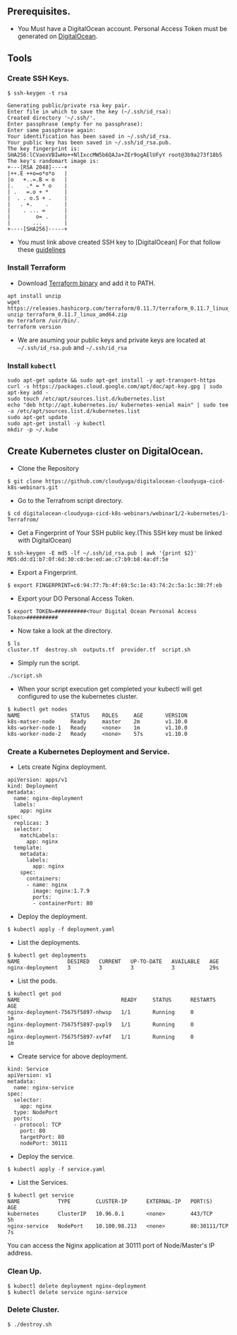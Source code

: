 ## Prerequisites.


- You Must have a DigitalOcean account. Personal Access Token must be generated on [DigitalOcean](https://www.digitalocean.com/docs/api/create-personal-access-token/).


## Tools

### Create SSH Keys.
```
$ ssh-keygen -t rsa

Generating public/private rsa key pair.
Enter file in which to save the key (~/.ssh/id_rsa): 
Created directory '~/.ssh/'.
Enter passphrase (empty for no passphrase): 
Enter same passphrase again: 
Your identification has been saved in ~/.ssh/id_rsa.
Your public key has been saved in ~/.ssh/id_rsa.pub.
The key fingerprint is:
SHA256:lCVaexVBIwHo++NlIxccMW5b6QAJa+ZEr9ogAElUFyY root@3b9a273f18b5
The key's randomart image is:
+---[RSA 2048]----+
|++.E ++o=o*o*o   |
|o   +..=.B = o   |
|.    .* = * o    |
| .   =.o + *     |
|  . . o.S + .    |
|   . +.    .     |
|    . ... =      |
|        o= .     |
|       ...       |
+----[SHA256]-----+

```

- You must link above created SSH key to [DigitalOcean] For that follow these [guidelines](https://www.digitalocean.com/docs/droplets/how-to/add-ssh-keys/create-with-openssh/)

### Install Terraform
- Download [Terraform binary](https://www.terraform.io/intro/getting-started/install.html) and add it to PATH.
```
apt install unzip
wget https://releases.hashicorp.com/terraform/0.11.7/terraform_0.11.7_linux_amd64.zip
unzip terraform_0.11.7_linux_amd64.zip
mv terraform /usr/bin/.
terraform version
```
- We are asuming your public keys and private keys are located at `~/.ssh/id_rsa.pub` and `~/.ssh/id_rsa`

### Install `kubectl`
```
sudo apt-get update && sudo apt-get install -y apt-transport-https
curl -s https://packages.cloud.google.com/apt/doc/apt-key.gpg | sudo apt-key add -
sudo touch /etc/apt/sources.list.d/kubernetes.list 
echo "deb http://apt.kubernetes.io/ kubernetes-xenial main" | sudo tee -a /etc/apt/sources.list.d/kubernetes.list
sudo apt-get update
sudo apt-get install -y kubectl
mkdir -p ~/.kube
```


## Create Kubernetes cluster on DigitalOcean.

- Clone the Repository
``` 
$ git clone https://github.com/cloudyuga/digitalocean-cloudyuga-cicd-k8s-webinars.git
```

- Go to the Terrafrom script directory.
```
$ cd digitalocean-cloudyuga-cicd-k8s-webinars/webinar1/2-kubernetes/1-Terrafrom/
```

- Get a Fingerprint of Your SSH public key.(This SSH key must be linked with DigitalOcean)
```
$ ssh-keygen -E md5 -lf ~/.ssh/id_rsa.pub | awk '{print $2}'
MD5:dd:d1:b7:0f:6d:30:c0:be:ed:ae:c7:b9:b8:4a:df:5e
```

- Export a Fingerprint.
```
$ export FINGERPRINT=c6:94:77:7b:4f:69:5c:1e:43:74:2c:5a:1c:38:7f:eb
```

- Export your DO Personal Access Token.
```
$ export TOKEN=##########<Your Digital Ocean Personal Access Token>##########
```

- Now take a look at the directory.
```
$ ls
cluster.tf  destroy.sh  outputs.tf  provider.tf  script.sh
```
- Simply run the script.
```
./script.sh
```

- When your script execution get completed your kubectl will get configured to use the kubernetes cluster.
```
$ kubectl get nodes
NAME                STATUS    ROLES     AGE       VERSION
k8s-matser-node     Ready     master    2m        v1.10.0
k8s-worker-node-1   Ready     <none>    1m        v1.10.0
k8s-worker-node-2   Ready     <none>    57s       v1.10.0
```

### Create a Kubernetes Deployment and Service.

- Lets create Nginx deployment.
```
apiVersion: apps/v1
kind: Deployment
metadata:
  name: nginx-deployment
  labels:
    app: nginx
spec:
  replicas: 3
  selector:
    matchLabels:
      app: nginx
  template:
    metadata:
      labels:
        app: nginx
    spec:
      containers:
      - name: nginx
        image: nginx:1.7.9
        ports:
        - containerPort: 80

```

- Deploy the deployment.
```
$ kubectl apply -f deployment.yaml
```

- List the deployments.
```
$ kubectl get deployments
NAME               DESIRED   CURRENT   UP-TO-DATE   AVAILABLE   AGE
nginx-deployment   3         3         3            3           29s
```

- List the pods.
```
$ kubectl get pod
NAME                                READY     STATUS      RESTARTS   AGE
nginx-deployment-75675f5897-nhwsp   1/1       Running     0          1m
nginx-deployment-75675f5897-pxpl9   1/1       Running     0          1m
nginx-deployment-75675f5897-xvf4f   1/1       Running     0          1m

```

- Create service for above deployment.
```
kind: Service
apiVersion: v1
metadata:
  name: nginx-service
spec:
  selector:
    app: nginx
  type: NodePort
  ports:
  - protocol: TCP
    port: 80
    targetPort: 80
    nodePort: 30111
```

- Deploy the service.
```
$ kubectl apply -f service.yaml
```

- List the Services.
```
$ kubectl get service
NAME            TYPE        CLUSTER-IP      EXTERNAL-IP   PORT(S)        AGE
kubernetes      ClusterIP   10.96.0.1       <none>        443/TCP        5h
nginx-service   NodePort    10.100.98.213   <none>        80:30111/TCP   7s
```

You can access the Nginx application at 30111 port of Node/Master's IP address.


### Clean Up.
```
$ kubectl delete deployment nginx-deployment
$ kubectl delete service nginx-service
```


### Delete Cluster.
```
$ ./destroy.sh
```

